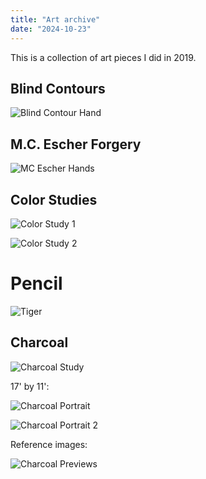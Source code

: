 ```yaml
---
title: "Art archive"
date: "2024-10-23"
---
```


This is a collection of art pieces I did in 2019.

## Blind Contours

![Blind Contour Hand](/images/art-archive/bchand.png)

## M.C. Escher Forgery

![MC Escher Hands](/images/art-archive/mchands.png)

## Color Studies

![Color Study 1](/images/art-archive/color1.png)

![Color Study 2](/images/art-archive/color2.png)

<!-- ![Color Study 3](/images/art-archive/color3.png) -->

# Pencil

![Tiger](/images/art-archive/tiger.png)

## Charcoal

![Charcoal Study](/images/art-archive/char1.png)

<!-- ![Charcoal Study 2](/images/art-archive/char4.png) -->

17' by 11':

![Charcoal Portrait](/images/art-archive/char2.png)

![Charcoal Portrait 2](/images/art-archive/char3.png)

Reference images:

![Charcoal Previews](/images/art-archive/char0.png)
